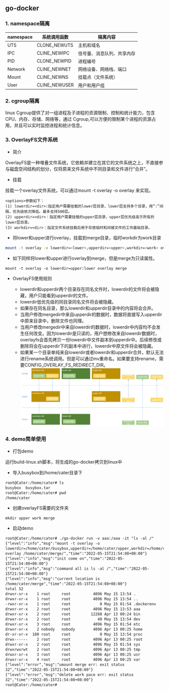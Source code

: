 ## go-docker

### 1. namespace隔离

| namespace | 系统调用函数 | 隔离内容 |
| --- | --- | --- |
| UTS | CLONE_NEWUTS | 主机和域名 |
| IPC | CLINE_NEWIPC | 信号量、消息队列、共享内存 |
| PID | CLONE_NEWPID | 进程编号 |
| Network | CLINE_NEWNET | 网络设备、网络栈、端口 |
| Mount | CLINE_NEWNS | 挂载点（文件系统） |
| User | CLINE_NEWUSER | 用户和用户组 |

### 2. cgroup隔离
linux Cgroup提供了对一组进程及子进程的资源限制、控制和统计能力，包含CPU、内存、存储、网络等，通过
Cgroup,可以方便的限制某个进程的资源占用，并且可以实时监控进程和统计信息。

### 3. OverlayFS文件系统
- 简介

OverlayFS是一种堆叠文件系统，它依赖并建立在其它的文件系统之上，不直接参与磁盘空间结构的划分，仅将原来文件系统中不同目录和文件进行“合并”。

- 挂载

挂载一个overlay文件系统，可以通过mount -t overlay -o <options> overlay <mount point>来实现。
```text
<options>参数如下：
(1) lowerdir=<dir>:指定用户需要挂载的lower层目录，lower层支持多个目录，用“:”间隔，优先级依次降低。最多支持500层。
(2) upperdir=<dir>：指定用户需要挂载的upper层目录，upper层优先级高于所有的lower层目录。
(3) workdir=<dir>：指定文件系统挂载后用于存放临时和间接文件的工作基础目录。
```

- 将lower和upper进行overlay，挂载到merge目录，临时workdir为work目录

```bash
mount -t overlay -o lowerdir=<lower>,upperdir=<upper>,workdir=<work> overlay merge
```

- 如下同样将lower和upper进行overlay到merge，但是merge为只读属性。
```shell
mount -t overlay -o lowerdir=upper:lower overlay merge
```

- OverlayFS使用规则

  - lowerdir和upperdir两个目录存在同名文件时，lowerdir的文件将会被隐藏，用户只能看到upperdir的文件。
  - lowerdir低优先级的同目录同名文件将会被隐藏。
  - 如果存在同名目录，那么lowerdir和upperdir目录中的内容将会合并。
  - 当用户修改mergedir中来自upperdir的数据时，数据将直接写入upperdir中原来目录中，删除文件也同理。
  - 当用户修改mergedir中来自lowerdir的数据时，lowerdir中内容均不会发生任何改变。因为lowerdir是只读的，用户想修改来自lowerdir数据时，overlayfs会首先拷贝一份lowerdir中文件副本到upperdir中。后续修改或删除将会在upperdir下的副本中进行，lowerdir中原文件将会被隐藏。
  - 如果某一个目录单纯来自lowerdir或者lowerdir和upperdir合并，默认无法进行rename系统调用。但是可以通过mv重命名。如果要支持rename，需要CONFIG_OVERLAY_FS_REDIRECT_DIR。
![img.png](img/img.png)

### 4. demo简单使用

- 打包demo

运行build-linux.sh脚本，将生成的go-docker拷贝到linux中

- 导入busybox到/home/cater目录下
```shell
root@Cater:/home/cater# ls
busybox  busybox.tar
root@Cater:/home/cater# pwd
/home/cater

```

- 创建overlayFS需要的文件夹

```shell
mkdir upper work merge
```
- 启动demo 
```shell
root@Cater:/home/cater# ./go-docker run -v aaa:/aaa -it "ls -al /"
{"level":"info","msg":"mount -t overlay -o lowerdir=/home/cater/busybox,upperdir=/home/cater/upper,workdir=/home/cater/work overlay /home/cater/merge/","time":"2022-05-15T21:54:08+08:00"}
{"level":"info","msg":"init come on","time":"2022-05-15T21:54:08+08:00"}
{"level":"info","msg":"command all is ls -al /","time":"2022-05-15T21:54:08+08:00"}
{"level":"info","msg":"current location is /home/cater/merge","time":"2022-05-15T21:54:08+08:00"}
total 52
drwxr-xr-x    1 root     root          4096 May 15 13:54 .
drwxr-xr-x    1 root     root          4096 May 15 13:54 ..
-rwxr-xr-x    1 root     root             0 May 15 01:54 .dockerenv
drwxr-xr-x    2 root     root          4096 May 15 13:53 aaa
drwxr-xr-x    2 root     root         12288 Apr 13 00:24 bin
drwxr-xr-x    2 root     root            40 May 15 13:54 dev
drwxr-xr-x    3 root     root          4096 May 15 01:54 etc
drwxr-xr-x    2 nobody   nobody        4096 Apr 13 00:25 home
dr-xr-xr-x  180 root     root             0 May 15 13:54 proc
drwx------    2 root     root          4096 Apr 13 00:25 root
drwxr-xr-x    2 root     root          4096 May 15 01:54 sys
drwxrwxrwt    2 root     root          4096 Apr 13 00:25 tmp
drwxr-xr-x    3 root     root          4096 Apr 13 00:25 usr
drwxr-xr-x    4 root     root          4096 Apr 13 00:25 var
{"level":"error","msg":"umount merge err: exit status 32","time":"2022-05-15T21:54:08+08:00"}
{"level":"error","msg":"delete work pace err: exit status 32","time":"2022-05-15T21:54:08+08:00"}
root@Cater:/home/cater#
```